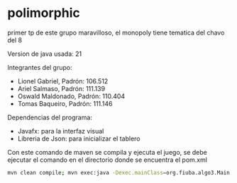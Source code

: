 # polimorphic
primer tp de este grupo maravilloso, el monopoly tiene tematica del chavo del 8

Version de java usada: 21

Integrantes del grupo: 
+ Lionel Gabriel, Padrón: 106.512
+ Ariel Salmaso, Padrón: 111.139
+ Oswald Maldonado, Padrón: 110.404
+ Tomas Baqueiro, Padrón: 111.146


Dependencias del programa:
+ Javafx: para la interfaz visual
+ Libreria de Json: para inicializar el tablero


Con este comando de maven se compila y ejecuta el juego, se debe ejecutar el comando en  el directorio donde se encuentra el pom.xml
```bash
mvn clean compile; mvn exec:java -Dexec.mainClass=org.fiuba.algo3.Main
```